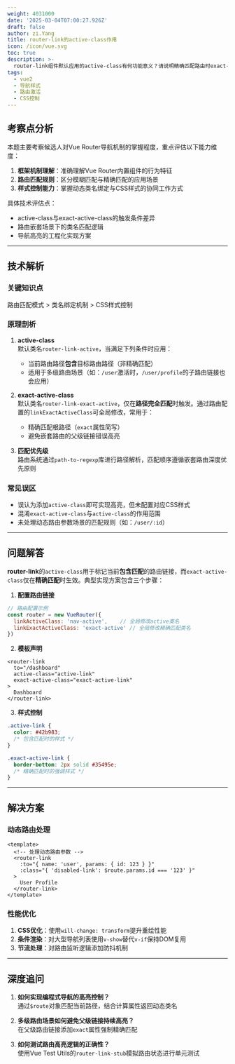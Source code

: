 ```yaml
---
weight: 4031000
date: '2025-03-04T07:00:27.926Z'
draft: false
author: zi.Yang
title: router-link的active-class作用
icon: /icon/vue.svg
toc: true
description: >-
  router-link组件默认应用的active-class有何功能意义？请说明精确匹配路由时exact-active-class属性的触发机制，并给出导航高亮的典型实现方案。
tags:
  - vue2
  - 导航样式
  - 路由激活
  - CSS控制
---
```


## 考察点分析

本题主要考察候选人对Vue Router导航机制的掌握程度，重点评估以下能力维度：

1. **框架机制理解**：准确理解Vue Router内置组件的行为特征
2. **路由匹配规则**：区分模糊匹配与精确匹配的应用场景
3. **样式控制能力**：掌握动态类名绑定与CSS样式的协同工作方式

具体技术评估点：

- active-class与exact-active-class的触发条件差异
- 路由嵌套场景下的类名匹配逻辑
- 导航高亮的工程化实现方案

---

## 技术解析

### 关键知识点

路由匹配模式 > 类名绑定机制 > CSS样式控制

### 原理剖析

1. **active-class**  
默认类名`router-link-active`，当满足下列条件时应用：
   - 当前路由路径**包含**目标路由路径（非精确匹配）
   - 适用于多级路由场景（如：`/user`激活时，`/user/profile`的子路由链接也会应用）

2. **exact-active-class**  
默认类名`router-link-exact-active`，仅在**路径完全匹配**时触发。通过路由配置的`linkExactActiveClass`可全局修改，常用于：
   - 精确匹配根路径（`exact`属性简写）
   - 避免嵌套路由的父级链接错误高亮

3. **匹配优先级**  
路由系统通过`path-to-regexp`库进行路径解析，匹配顺序遵循嵌套路由深度优先原则

### 常见误区

- 误认为添加`active-class`即可实现高亮，但未配置对应CSS样式
- 混淆`exact-active-class`与`active-class`的作用范围
- 未处理动态路由参数场景的匹配规则（如：`/user/:id`）

---

## 问题解答

**router-link**的`active-class`用于标记当前**包含匹配**的路由链接，而`exact-active-class`仅在**精确匹配**时生效。典型实现方案包含三个步骤：

1. **配置路由链接**  

```javascript
// 路由配置示例
const router = new VueRouter({
  linkActiveClass: 'nav-active',    // 全局修改active类名
  linkExactActiveClass: 'exact-active' // 全局修改精确匹配类名
})
```

2. **模板声明**  

```vue
<router-link 
  to="/dashboard"
  active-class="active-link"
  exact-active-class="exact-active-link"
>
  Dashboard
</router-link>
```

3. **样式控制**  

```css
.active-link {
  color: #42b983;
  /* 包含匹配时的样式 */
}

.exact-active-link {
  border-bottom: 2px solid #35495e;
  /* 精确匹配时的强调样式 */
}
```

---

## 解决方案

### 动态路由处理

```vue
<template>
  <!-- 处理动态路由参数 -->
  <router-link 
    :to="{ name: 'user', params: { id: 123 } }"
    :class="{ 'disabled-link': $route.params.id === '123' }"
  >
    User Profile
  </router-link>
</template>
```

### 性能优化

1. **CSS优化**：使用`will-change: transform`提升重绘性能
2. **条件渲染**：对大型导航列表使用`v-show`替代`v-if`保持DOM复用
3. **节流处理**：对路由监听逻辑添加防抖机制

---

## 深度追问

1. **如何实现编程式导航的高亮控制？**  
通过`$route`对象匹配当前路径，结合计算属性返回动态类名

2. **多级路由场景如何避免父级链接持续高亮？**  
在父级路由链接添加`exact`属性强制精确匹配

3. **如何测试路由高亮逻辑的正确性？**  
使用Vue Test Utils的`router-link-stub`模拟路由状态进行单元测试
